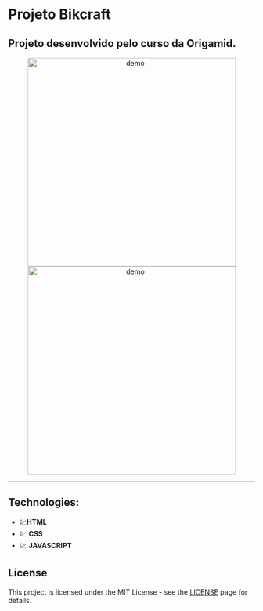 # Projeto Bikcraft

## Projeto desenvolvido pelo curso da Origamid.

<div align="center">
  <img src="" alt="demo" height="425">
  <img src=""alt="demo" height="425">
</div>

<hr />

## Technologies:

- 💹**HTML**  
- 💹 **CSS** 
- 💹 **JAVASCRIPT**


## License

This project is licensed under the MIT License - see the [LICENSE](https://opensource.org/licenses/MIT) page for details.
